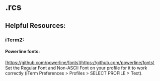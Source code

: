 # .rcs

## Helpful Resources:

### iTerm2:
#### Powerline fonts:
[https://github.com/powerline/fonts](https://github.com/powerline/fonts)
Set the Regular Font and Non-ASCII Font on your profile for it to work correctly (iTerm Preferences > Profiles > SELECT PROFILE > Text).
